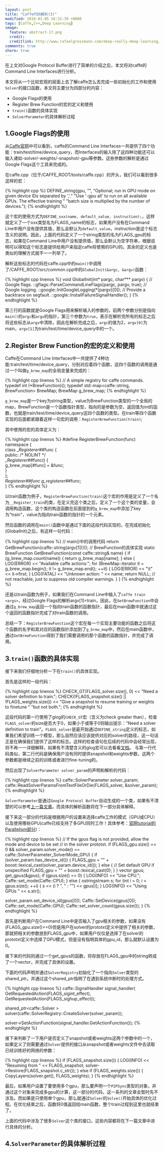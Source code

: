 ```yaml
---
layout: post
title: "Caffe代码解析(3)"
modified: 2016-01-05 16:31:39 +0800
tags: [Caffe,C++,Deep Learning]
image:
  feature: abstract-17.png
  credit: 
  creditlink: http://www.rafaelgrossmann.com/deep-really-deep-learning/
comments: true
share: true
---
```


在上文对Google Protocol Buffer进行了简单的介绍之后，本文将对caffe的Command Line Interfaces进行分析。

本文将从一个比较宏观的层面上去了解caffe怎么去完成一些初始化的工作和使用`Solver`的接口函数，本文将主要分为四部分的内容：

* Google Flags的使用
* Register Brew Function的宏的定义和使用
* `train()`函数的具体实现
* `SolverParameter`的具体解析过程

## 1.Google Flags的使用

从<a href = "http://caffe.berkeleyvision.org/tutorial/interfaces.html">Caffe官网</a>中可以看到，caffe的Command Line Interfaces一共提供了四个功能：train/test/time/device_query，而Interfaces的输入除了这四种功能还可以输入诸如-solver/-weights/-snapshot/-gpu等参数。这些参数的解析是通过Google Flags这个工具来完成的。

在caffe.cpp（位于/CAFFE_ROOT/tools/caffe.cpp）的开头，我们可以看到很多这样的宏：

{% highlight cpp %}
DEFINE_string(gpu, "",
    "Optional; run in GPU mode on given device IDs separated by ','."
    "Use '-gpu all' to run on all available GPUs. The effective training "
    "batch size is multiplied by the number of devices.");
{% endhighlight %}

这个宏的使用方式为`DEFINE_xxx(name, default_value, instruction);`，这样就定义了一个xxx类型名为FLAGS_name的标志，如果用户没有在Command Line中用户没有提供其值，那么会默认为`default_value`，instruction是这个标志含义的说明。因此，上面的代码定义了一个string类型的名为FLAGS_gpu的标志，如果在Command Line中用户没有提供值，那么会默认为空字符串，根据说明可以得知这个标志是提供给用户来指定caffe将使用的GPU的。其余的定义也是类似的理解方式就不一一列举了。

解析这些标志的代码在caffe.cpp中的`main()`中调用了/CAFFE_ROOT/src/common.cpp中的`GlobalInit(&argc, &argv)`函数：

{% highlight cpp linenos %}
void GlobalInit(int* pargc, char*** pargv) {
  // Google flags.
  ::gflags::ParseCommandLineFlags(pargc, pargv, true);
  // Google logging.
  ::google::InitGoogleLogging(*(pargv)[0]);
  // Provide a backtrace on segfault.
  ::google::InstallFailureSignalHandler();
}
{% endhighlight %}

第三行的函数就是Google Flags用来解析输入的参数的，前两个参数分别是指向`main()`的`argc`和`argv`的指针，第三个参数为`true`，表示在解析完所有的标志之后将这些标志从`argv`中清除，因此在解析完成之后，`argc`的值为2，`argv[0]`为main，`argv[1]`为train/test/time/device_query中的一个。

## 2.Register Brew Function的宏的定义和使用

Caffe在Command Line Interfaces中一共提供了4种功能:train/test/time/device_query，分别对应着四个函数，这四个函数的调用是通过一个叫做`g_brew_map`的全局变量来完成的：

{% highlight cpp linenos %}
// A simple registry for caffe commands.
typedef int (*BrewFunction)();
typedef std::map<caffe::string, BrewFunction> BrewMap;
BrewMap g_brew_map;
{% endhighlight %}

`g_brew_map`是一个key为string类型，value为BrewFunction类型的一个全局的map，BrewFunction是一个函数指针类型，指向的是参数为空，返回值为int的函数，也就是train/test/time/device_query这四个函数的类型。在train等四个函数实现的后面都紧跟着这样一句宏的调用：`RegisterBrewFunction(train)`;

其中使用的宏的具体定义为：

{% highlight cpp linenos %}
\#define RegisterBrewFunction(func) \
namespace { \
class __Registerer_##func { \
 public: /* NOLINT */ \
  __Registerer_##func() { \
    g_brew_map[#func] = &func; \
  } \
}; \
__Registerer_##func g_registerer_##func; \
}
{% endhighlight %}

以train函数为例子，`RegisterBrewFunction(train)`这个宏的作用是定义了一个名为`__Register_train`的类，在定义完这个类之后，定义了一个这个类的变量，会调用构造函数，这个类的构造函数在前面提到的`g_brew_map`中添加了key为"train"，value为指向train函数的指针的一个元素。

然后函数的调用在`main()`函数中是通过下面的这段代码实现的，在完成初始化(GlobalInit)之后，有这样一句代码：

{% highlight cpp linenos %}
// main()中的调用代码
return GetBrewFunction(caffe::string(argv[1]))();
// BrewFunction的具体实现
static BrewFunction GetBrewFunction(const caffe::string& name) {
  if (g_brew_map.count(name)) {
    return g_brew_map[name];
  } else {
    LOG(ERROR) << "Available caffe actions:";
    for (BrewMap::iterator it = g_brew_map.begin();
         it != g_brew_map.end(); ++it) {
      LOG(ERROR) << "\t" << it->first;
    }
    LOG(FATAL) << "Unknown action: " << name;
    return NULL;  // not reachable, just to suppress old compiler warnings.
  }
}
{% endhighlight %}

还是以train函数为例子，如果我们在Command Line中输入了`caffe train <args>`，经过Google Flags的解析argv[1]=train，因此，在`GetBrewFunction`中会通过`g_brew_map`返回一个指向train函数的函数指针，最后在main函数中就通过这个返回的函数指针完成了对train函数的调用。

总结一下：`RegisterBrewFunction`这个宏在每一个实现主要功能的函数之后将这个函数的名字和其对应的函数指针添加到了`g_brew_map`中，然后在main函数中，通过`GetBrewFunction`得到了我们需要调用的那个函数的函数指针，并完成了调用。

## 3.`train()`函数的具体实现

接下来我们仔细地分析一下在`train()`的具体实现。

首先是这样的一段代码：

{% highlight cpp linenos %}
CHECK_GT(FLAGS_solver.size(), 0) << "Need a solver definition to train.";
CHECK(!FLAGS_snapshot.size() || !FLAGS_weights.size())
    << "Give a snapshot to resume training or weights to finetune "
    "but not both.";
{% endhighlight %}

这段代码的第一行使用了glog的`CHECK_GT`宏（含义为check greater than），检查`FLAGS_solver`的size是否大于0，如果小于或等于0则输出提示："Need a solver definition to train"。`FLAGS_solver`是最开始通过`DEFINE_string`定义的标志，如果我们希望训练一个模型，那么自然应该应该提供对应的solver的路径，这一句话正是在确保我们提供了这样的标志。这样的检查语句在后续的代码中会经常出现，将不再一一详细解释，如果有不清楚含义的glog宏可以去看看<a href="http://google-glog.googlecode.com/svn/trunk/doc/glog.html">文档</a>。
与第一行代码类似，第二行代码是确保用户没有同时提供snapshot和weights参数，这两个参数都是继续之前的训练或者进行fine-tuning的。

然后出现了`SolverParameter solver_param`的声明和解析的代码：

{% highlight cpp linenos %}
caffe::SolverParameter solver_param;
caffe::ReadSolverParamsFromTextFileOrDie(FLAGS_solver, &solver_param);
{% endhighlight %}

`SolverParameter`是通过`Google Protocol Buffer`自动生成的一个类，如果有不清楚的可以参考<a href="http://alanse7en.github.io/caffedai-ma-jie-xi-2/">上一篇文章</a>。而具体的解析函数将在下一部分具体解释。

接下来这一部分的代码是根据用户的设置来选择caffe工作的模式（GPU或CPU）以及使用哪些GPU(caffe已经支持了多GPU同时工作！具体参考：<a href="http://caffe.berkeleyvision.org/tutorial/interfaces.html">官网tutorial的Parallelism部分</a>)：

{% highlight cpp linenos %}
// If the gpus flag is not provided, allow the mode and device to be set
// in the solver prototxt.
if (FLAGS_gpu.size() == 0
    && solver_param.solver_mode() == caffe::SolverParameter_SolverMode_GPU) {
    if (solver_param.has_device_id()) {
        FLAGS_gpu = ""  +
            boost::lexical_cast<string>(solver_param.device_id());
    } else {  // Set default GPU if unspecified
        FLAGS_gpu = "" + boost::lexical_cast<string>(0);
    }
}
vector<int> gpus;
get_gpus(&gpus);
if (gpus.size() == 0) {
  LOG(INFO) << "Use CPU.";
  Caffe::set_mode(Caffe::CPU);
} else {
  ostringstream s;
  for (int i = 0; i < gpus.size(); ++i) {
    s << (i ? ", " : "") << gpus[i];
  }
  LOG(INFO) << "Using GPUs " << s.str();

  solver_param.set_device_id(gpus[0]);
  Caffe::SetDevice(gpus[0]);
  Caffe::set_mode(Caffe::GPU);
  Caffe::set_solver_count(gpus.size());
}
{% endhighlight %}

首先是判断用户在Command Line中是否输入了gpu相关的参数，如果没有(FLAGS_gpu.size()==0)但是用户在solver的prototxt定义中提供了相关的参数，那就把相关的参数放到FLAGS_gpu中，如果用户仅仅是选择了在solver的prototxt定义中选择了GPU模式，但是没有指明具体的gpu_id，那么就默认设置为0。

接下来的代码则通过一个get_gpus的函数，将存放在FLAGS_gpu中的string转成了一个vector<int>，并完成了具体的设置。

下面的代码声明并通过`SolverRegistry`初始化了一个指向`Solver`类型的shared_ptr。并通过这个shared_ptr指明了在遇到系统中断时的处理方式。

{% highlight cpp linenos %}
caffe::SignalHandler signal_handler(
      GetRequestedAction(FLAGS_sigint_effect),
      GetRequestedAction(FLAGS_sighup_effect));

shared_ptr<caffe::Solver<float> >
    solver(caffe::SolverRegistry<float>::CreateSolver(solver_param));

solver->SetActionFunction(signal_handler.GetActionFunction());
{% endhighlight %}

接下来判断了一下用户是否定义了snapshot或者weights这两个参数中的一个，如果定义了则需要通过`Solver`提供的接口从snapshot或者weights文件中去读取已经训练好的网络的参数：

{% highlight cpp linenos %}
if (FLAGS_snapshot.size()) {
  LOG(INFO) << "Resuming from " << FLAGS_snapshot;
  solver->Restore(FLAGS_snapshot.c_str());
} else if (FLAGS_weights.size()) {
  CopyLayers(solver.get(), FLAGS_weights);
}
{% endhighlight %}

最后，如果用户设置了要使用多个gpu，那么要声明一个`P2PSync`类型的对象，并通过这个对象来完成多gpu的计算，这一部分的代码，这一系列的文章会暂时先不涉及。而如果是只使用单个gpu，那么就通过`Solver`的`Solve()`开始具体的优化过程。在优化结束之后，函数将0值返回给main函数，整个train过程到这里也就结束了。

上面的代码中涉及了很多`Solver`这个类的接口，这些内容都将在下一篇文章中进行具体的分析。

## 4.`SolverParameter`的具体解析过程